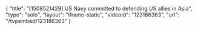 {
    "title": "[1508521429] US Navy committed to defending US allies in Asia",
    "type": "solo",
    "layout": "iframe-static",
    "videoId": "123186363",
    "url": "\/tvpembed\/123186363"
}